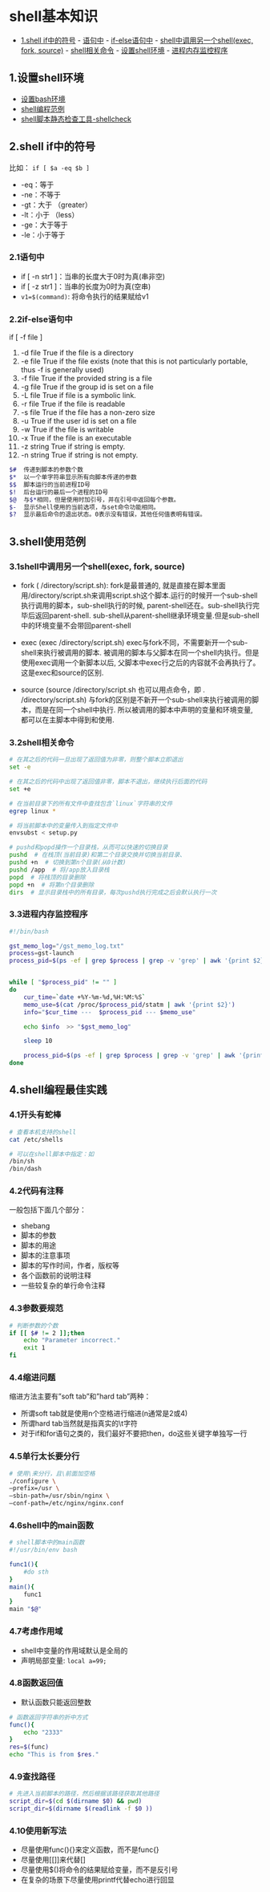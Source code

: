 # shell基本知识

<!-- vim-markdown-toc Marked -->

* [1.shell if中的符号](#1.shell-if中的符号)
        - [语句中](#语句中)
        - [if-else语句中](#if-else语句中)
        - [shell中调用另一个shell(exec, fork, source)](#shell中调用另一个shell(exec,-fork,-source))
        - [shell相关命令](#shell相关命令)
        - [设置shell环境](#设置shell环境)
        - [进程内存监控程序](#进程内存监控程序)

<!-- vim-markdown-toc -->

## 1.设置shell环境

- [设置bash环境](http://billie66.github.io/TLCL/book/chap12.html)
- [shell编程范例](https://tinylab.gitbooks.io/shellbook/)
- [shell脚本静态检查工具-shellcheck](https://github.com/koalaman/shellcheck)

## 2.shell if中的符号

比如： `if [ $a -eq $b ]`

- -eq：等于
- -ne：不等于
- -gt：大于 （greater）
- -lt：小于  （less）
- -ge：大于等于
- -le：小于等于

### 2.1语句中

- if [ -n str1 ]：当串的长度大于0时为真(串非空)
- if [ -z str1 ]：当串的长度为0时为真(空串)
- `v1=$(command)`: 将命令执行的结果赋给v1

### 2.2if-else语句中

if [ -f file ]

1. -d file      True if the file is a directory
2. -e file      True if the file exists (note that this is not particularly portable, thus -f is generally used)
3. -f file      True if the provided string is a file
4. -g file      True if the group id is set on a file
5. -L file      True if file is a symbolic link.
6. -r file      True if the file is readable
7. -s file      True if the file has a non-zero size
8. -u           True if the user id is set on a file
9. -w           True if the file is writable
10. -x          True if the file is an executable
11. -z string   True if string is empty.
12. -n string   True if string is not empty.

```sh
$#  传递到脚本的参数个数
$*  以一个单字符串显示所有向脚本传递的参数
$$  脚本运行的当前进程ID号
$!  后台运行的最后一个进程的ID号
$@  与$*相同，但是使用时加引号，并在引号中返回每个参数。
$-  显示Shell使用的当前选项，与set命令功能相同。
$?  显示最后命令的退出状态。0表示没有错误，其他任何值表明有错误。
```

## 3.shell使用范例

### 3.1shell中调用另一个shell(exec, fork, source)

- fork  ( /directory/script.sh):
  fork是最普通的, 就是直接在脚本里面用/directory/script.sh来调用script.sh这个脚本.运行的时候开一个sub-shell执行调用的脚本，sub-shell执行的时候, parent-shell还在。sub-shell执行完毕后返回parent-shell. sub-shell从parent-shell继承环境变量.但是sub-shell中的环境变量不会带回parent-shell

- exec (exec /directory/script.sh)
  exec与fork不同，不需要新开一个sub-shell来执行被调用的脚本.  被调用的脚本与父脚本在同一个shell内执行。但是使用exec调用一个新脚本以后, 父脚本中exec行之后的内容就不会再执行了。这是exec和source的区别.

- source (source /directory/script.sh 也可以用点命令，即 . /directory/script.sh)
  与fork的区别是不新开一个sub-shell来执行被调用的脚本，而是在同一个shell中执行. 所以被调用的脚本中声明的变量和环境变量, 都可以在主脚本中得到和使用.

### 3.2shell相关命令

```sh
# 在其之后的代码一旦出现了返回值为非零，则整个脚本立即退出
set -e

# 在其之后的代码中出现了返回值非零，脚本不退出，继续执行后面的代码
set +e

# 在当前目录下的所有文件中查找包含`linux`字符串的文件
egrep linux *

# 将当前脚本中的变量传入到指定文件中
envsubst < setup.py

# pushd和popd操作一个目录栈，从而可以快速的切换目录
pushd  # 在栈顶(当前目录)和第二个目录交换并切换当前目录、
pushd +n  # 切换到第n个目录(从0计数)
pushd /app  # 将/app放入目录栈
popd  # 将栈顶的目录删除
popd +n  # 将第n个目录删除
dirs  # 显示目录栈中的所有目录，每次pushd执行完成之后会默认执行一次
```

### 3.3进程内存监控程序

```sh
#!/bin/bash

gst_memo_log="/gst_memo_log.txt"
process=gst-launch
process_pid=$(ps -ef | grep $process | grep -v 'grep' | awk '{print $2}')


while [ "$process_pid" != "" ]
do
    cur_time=`date +%Y-%m-%d,%H:%M:%S`
    memo_use=$(cat /proc/$process_pid/statm | awk '{print $2}')
    info="$cur_time ---  $process_pid --- $memo_use"

    echo $info  >> "$gst_memo_log"

    sleep 10

    process_pid=$(ps -ef | grep $process | grep -v 'grep' | awk '{print $2}')
done
```

## 4.shell编程最佳实践

### 4.1开头有蛇棒

```sh
# 查看本机支持的shell
cat /etc/shells

# 可以在shell脚本中指定：如
/bin/sh
/bin/dash
```

### 4.2代码有注释

一般包括下面几个部分：

- shebang
- 脚本的参数
- 脚本的用途
- 脚本的注意事项
- 脚本的写作时间，作者，版权等
- 各个函数前的说明注释
- 一些较复杂的单行命令注释

### 4.3参数要规范

```sh
# 判断参数的个数
if [[ $# != 2 ]];then
    echo "Parameter incorrect."
    exit 1
fi
```

### 4.4缩进问题

缩进方法主要有”soft tab”和”hard tab”两种：

- 所谓soft tab就是使用n个空格进行缩进(n通常是2或4)
- 所谓hard tab当然就是指真实的\t字符
- 对于if和for语句之类的，我们最好不要把then，do这些关键字单独写一行

### 4.5单行太长要分行

```sh
# 使用\来分行，且\前面加空格
./configure \
–prefix=/usr \
–sbin-path=/usr/sbin/nginx \
–conf-path=/etc/nginx/nginx.conf
```

### 4.6shell中的main函数

```sh
# shell脚本中的main函数
#!/usr/bin/env bash

func1(){
    #do sth
}
main(){
    func1
}
main "$@"
```

### 4.7考虑作用域

- shell中变量的作用域默认是全局的
- 声明局部变量: `local a=99;`

### 4.8函数返回值

- 默认函数只能返回整数

```sh
# 函数返回字符串的折中方式
func(){
    echo "2333"
}
res=$(func)
echo "This is from $res."
```

### 4.9查找路径

```sh
# 先进入当前脚本的路径，然后根据该路径获取其他路径
script_dir=$(cd $(dirname $0) && pwd)
script_dir=$(dirname $(readlink -f $0 ))
```

### 4.10使用新写法

- 尽量使用func(){}来定义函数，而不是func{}
- 尽量使用[[]]来代替[]
- 尽量使用$()将命令的结果赋给变量，而不是反引号
- 在复杂的场景下尽量使用printf代替echo进行回显


